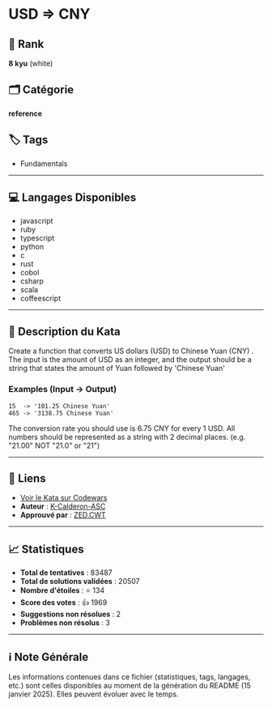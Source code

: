 # USD => CNY

## 🏅 Rank
**8 kyu** (white)

## 🗂️ Catégorie
**reference**

## 🏷️ Tags
- Fundamentals

---

## 💻 Langages Disponibles
- javascript
- ruby
- typescript
- python
- c
- rust
- cobol
- csharp
- scala
- coffeescript

---

## 📜 Description du Kata

Create a function that converts US dollars (USD) to Chinese Yuan (CNY) . The input is the amount of USD as an integer, and the output should be a string that states the amount of Yuan followed by 'Chinese Yuan'

### Examples (Input -> Output)
```
15  -> '101.25 Chinese Yuan'
465 -> '3138.75 Chinese Yuan'
```

The conversion rate you should use is 6.75 CNY for every 1 USD. All numbers should be represented as a string with 2 decimal places. (e.g. "21.00" NOT "21.0" or "21") 


---

## 🔗 Liens
- [Voir le Kata sur Codewars](https://www.codewars.com/kata/5977618080ef220766000022)
- **Auteur** : [K-Calderon-ASC](https://www.codewars.com/users/K-Calderon-ASC)
- **Approuvé par** : [ZED.CWT](https://www.codewars.com/users/ZED.CWT)

---

## 📈 Statistiques
- **Total de tentatives** : 83487
- **Total de solutions validées** : 20507
- **Nombre d'étoiles** : ⭐ 134
- **Score des votes** : 👍 1969
- **Suggestions non résolues** : 2
- **Problèmes non résolus** : 3

---

## ℹ️ Note Générale
Les informations contenues dans ce fichier (statistiques, tags, langages, etc.) sont celles disponibles au moment de la génération du README (15 janvier 2025). Elles peuvent évoluer avec le temps.
